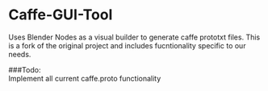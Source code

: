 # Caffe-GUI-Tool	
Uses Blender Nodes as a visual builder to generate caffe prototxt files.
This is a fork of the original project and includes fucntionality specific to our needs.

###Todo:  
Implement all current caffe.proto functionality